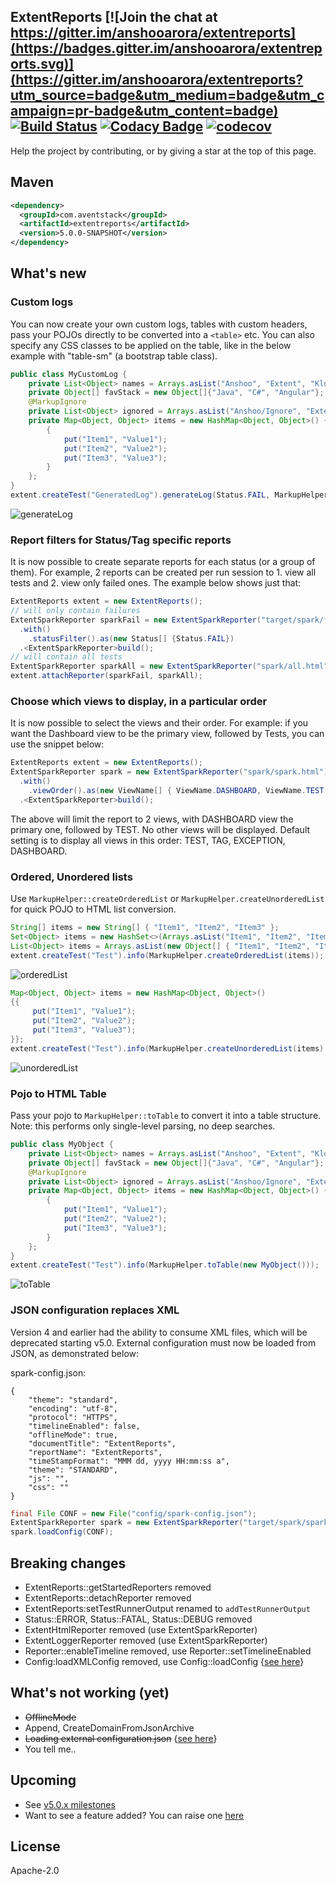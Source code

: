 ## ExtentReports [![Join the chat at https://gitter.im/anshooarora/extentreports](https://badges.gitter.im/anshooarora/extentreports.svg)](https://gitter.im/anshooarora/extentreports?utm_source=badge&utm_medium=badge&utm_campaign=pr-badge&utm_content=badge) [![Build Status](https://travis-ci.com/extent-framework/extentreports-java.svg?branch=v5.0.x)](https://travis-ci.com/extent-framework/extentreports-java) [![Codacy Badge](https://api.codacy.com/project/badge/Grade/dbdc8c04b0f84489a738f064f28a82fa)](https://www.codacy.com/app/anshooarora/extentreports?utm_source=github.com&amp;utm_medium=referral&amp;utm_content=extent-framework/extentreports&amp;utm_campaign=Badge_Grade) [![codecov](https://codecov.io/gh/extent-framework/extentreports-java/branch/master/graph/badge.svg)](https://codecov.io/gh/extent-framework/extentreports-java)

Help the project by contributing, or by giving a star at the top of this page.

## Maven

```xml
<dependency>
  <groupId>com.aventstack</groupId>
  <artifactId>extentreports</artifactId>
  <version>5.0.0-SNAPSHOT</version>
</dependency>
```

## What's new

### Custom logs
You can now create your own custom logs, tables with custom headers, pass your POJOs directly
to be converted into a `<table>` etc. You can also specify any CSS classes to be applied on
the table, like in the below example with "table-sm" (a bootstrap table class).

```java
public class MyCustomLog {
    private List<Object> names = Arrays.asList("Anshoo", "Extent", "Klov");
    private Object[] favStack = new Object[]{"Java", "C#", "Angular"};
    @MarkupIgnore
    private List<Object> ignored = Arrays.asList("Anshoo/Ignore", "Extent/Ignore", "Klov/Ignore");
    private Map<Object, Object> items = new HashMap<Object, Object>() {
        {
            put("Item1", "Value1");
            put("Item2", "Value2");
            put("Item3", "Value3");
        }
    };
}
extent.createTest("GeneratedLog").generateLog(Status.FAIL, MarkupHelper.toTable(new MyCustomLog(), "table-sm"));
```

![generateLog](http://extentreports.com/docs/v5/generateLog.png)

### Report filters for Status/Tag specific reports
It is now possible to create separate reports for each status (or a group of them). For example, 2 reports can be created per run session to 1. view all tests and 2. view only failed ones. The example below shows just that:

```java
ExtentReports extent = new ExtentReports();
// will only contain failures
ExtentSparkReporter sparkFail = new ExtentSparkReporter("target/spark/fail.html")
  .with()
    .statusFilter().as(new Status[] {Status.FAIL})
  .<ExtentSparkReporter>build();
// will contain all tests
ExtentSparkReporter sparkAll = new ExtentSparkReporter("spark/all.html");
extent.attachReporter(sparkFail, sparkAll);
```

### Choose which views to display, in a particular order
It is now possible to select the views and their order. For example: if you want the Dashboard view to be the primary view, followed by Tests, you can use the snippet below:

```java
ExtentReports extent = new ExtentReports();
ExtentSparkReporter spark = new ExtentSparkReporter("spark/spark.html")
  .with()
    .viewOrder().as(new ViewName[] { ViewName.DASHBOARD, ViewName.TEST })
  .<ExtentSparkReporter>build();
```

The above will limit the report to 2 views, with DASHBOARD view the primary one, followed by TEST. No other views will be displayed. Default setting is to display all views in this order: TEST, TAG, EXCEPTION, DASHBOARD.


### Ordered, Unordered lists
Use `MarkupHelper::createOrderedList` or `MarkupHelper.createUnorderedList` for quick POJO to HTML list conversion.

```java
String[] items = new String[] { "Item1", "Item2", "Item3" };
Set<Object> items = new HashSet<>(Arrays.asList("Item1", "Item2", "Item3"));
List<Object> items = Arrays.asList(new Object[] { "Item1", "Item2", "Item3" });
extent.createTest("Test").info(MarkupHelper.createOrderedList(items));
```
![orderedList](http://extentreports.com/docs/v5/orderedList.png)

```java
Map<Object, Object> items = new HashMap<Object, Object>()
{{
     put("Item1", "Value1");
     put("Item2", "Value2");
     put("Item3", "Value3");
}};
extent.createTest("Test").info(MarkupHelper.createUnorderedList(items).getMarkup());
```
![unorderedList](http://extentreports.com/docs/v5/unorderedList.png)

### Pojo to HTML Table
Pass your pojo to `MarkupHelper::toTable` to convert it into a table structure. Note: this performs only single-level parsing, no deep searches.

```java
public class MyObject {
    private List<Object> names = Arrays.asList("Anshoo", "Extent", "Klov");
    private Object[] favStack = new Object[]{"Java", "C#", "Angular"};
    @MarkupIgnore
    private List<Object> ignored = Arrays.asList("Anshoo/Ignore", "Extent/Ignore", "Klov/Ignore");
    private Map<Object, Object> items = new HashMap<Object, Object>() {
        {
            put("Item1", "Value1");
            put("Item2", "Value2");
            put("Item3", "Value3");
        }
    };
}
extent.createTest("Test").info(MarkupHelper.toTable(new MyObject()));
```

![toTable](http://extentreports.com/docs/v5/toTable.png)

### JSON configuration replaces XML
Version 4 and earlier had the ability to consume XML files, which will be deprecated starting v5.0.
External configuration must now be loaded from JSON, as demonstrated below:

spark-config.json:
```
{
    "theme": "standard",
    "encoding": "utf-8",
    "protocol": "HTTPS",
    "timelineEnabled": false,
    "offlineMode": true,
    "documentTitle": "ExtentReports",
    "reportName": "ExtentReports",
    "timeStampFormat": "MMM dd, yyyy HH:mm:ss a",
    "theme": "STANDARD",
    "js": "",
    "css": ""
}
```

```java
final File CONF = new File("config/spark-config.json");
ExtentSparkReporter spark = new ExtentSparkReporter("target/spark/spark.html");
spark.loadConfig(CONF);
```

## Breaking changes

* ExtentReports::getStartedReporters removed
* ExtentReports::detachReporter removed
* ExtentReports:setTestRunnerOutput renamed to `addTestRunnerOutput`
* Status::ERROR, Status::FATAL, Status::DEBUG removed
* ExtentHtmlReporter removed (use ExtentSparkReporter)
* ExtentLoggerReporter removed (use ExtentSparkReporter)
* Reporter::enableTimeline removed, use Reporter::setTimelineEnabled 
* Config:loadXMLConfig removed, use Config::loadConfig {[see here](#json-configuration-replaces-xml)}

## What's not working (yet)

* ~~OfflineMode~~
* Append, CreateDomainFromJsonArchive
* ~~Loading external configuration.json~~ {[see here](#json-configuration-replaces-xml)}
* You tell me..

## Upcoming

* See [v5.0.x milestones](https://github.com/extent-framework/extentreports-java/issues?q=is%3Aopen+is%3Aissue+milestone%3A5.0.x)
* Want to see a feature added? You can raise one [here](https://github.com/extent-framework/extentreports-java/issues?q=is%3Aopen+is%3Aissue+milestone%3A5.0.x)

## License

Apache-2.0
